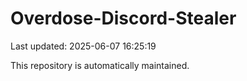 # Overdose-Discord-Stealer

Last updated: 2025-06-07 16:25:19

This repository is automatically maintained.
